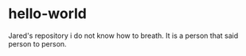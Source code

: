 # hello-world
Jared's repository
i do not know how to breath. It is a person that said person to person.
